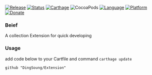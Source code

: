 [![Release](https://img.shields.io/github/release/DingSoung/Extension.svg)](https://github.com/DingSoung)
[![Status](https://travis-ci.org/DingSoung/Extension.svg?branch=master)](https://travis-ci.org/DingSoung/Extension)
[![Carthage](https://img.shields.io/badge/Carthage-compatible-yellow.svg?style=flat)](https://github.com/Carthage/Carthage)
![CocoaPods](https://img.shields.io/cocoapods/v/Extension.svg)
[![Language](https://img.shields.io/badge/Swift-3.1-FFAC45.svg?style=flat)](https://swift.org/)
[![Platform](http://img.shields.io/badge/Platform-iOS-E9C2BD.svg?style=flat)](https://developer.apple.com)
[![Donate](https://img.shields.io/badge/Donate-PayPal-9EA59D.svg)](paypal.me/DingSongwen)
### Beief

 A collection Extension for quick developing

### Usage
add code below to your Cartfile and command `carthage update`
```
github "DingSoung/Extension"
```

